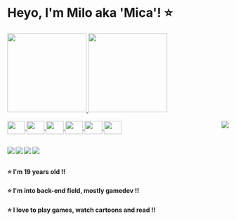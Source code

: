 # Heyo, I'm Milo aka 'Mica'! ⭐ 


<div>
  <a href="https://github.com/DuMilo">
  <img height="180em" src="https://github-readme-stats.vercel.app/api?username=DuMilo&show_icons=true&theme=dracula&include_all_commits=true&count_private=true"/>
  <img height="180em" src="https://github-readme-stats.vercel.app/api/top-langs/?username=DuMilo&layout=compact&theme=dracula&langs_count=16"/>
</div>

<div style="display:inline_block"><br>
<img align="center" height="30" width="40" src="https://cdn.jsdelivr.net/gh/devicons/devicon@latest/icons/python/python-original.svg">
<img align="center" height="30" width="40" src="https://cdn.jsdelivr.net/gh/devicons/devicon@latest/icons/java/java-original.svg">
<img align="center" height="30" width="40" src="https://cdn.jsdelivr.net/gh/devicons/devicon@latest/icons/godot/godot-original.svg">
<img align="center" height="30" width="40" src="https://cdn.jsdelivr.net/gh/devicons/devicon@latest/icons/c/c-original.svg">
<img align="center" height="30" width="40" src="https://cdn.jsdelivr.net/gh/devicons/devicon@latest/icons/html5/html5-original-wordmark.svg">
<img align="center" height="30" width="40" src="https://cdn.jsdelivr.net/gh/devicons/devicon@latest/icons/css3/css3-original-wordmark.svg">
<img align="right" src="https://media.discordapp.net/attachments/1219038991974928386/1286570603578392617/commission_milo2.jpg?ex=66ee63bf&is=66ed123f&hm=786de1eb63f6628888ca897369d3dd4ab666a05b015246fdf88414b8444443cf&=&format=webp&width=250&height=250">
</div>

##

<div>
  <a href="mailto:milomoreirac@gmail.com" target="_blank"><img align="left" src="https://img.shields.io/badge/Gmail-D14836?style=for-the-badge&logo=gmail&logoColor=white" target="_blank"></a>
  <a href="https://github.com/DuMilo" target="_blank"><img align="left" src="https://img.shields.io/badge/GitHub-100000?style=for-the-badge&logo=github&logoColor=white" target="_blank"></a>
  <a href="https://www.linkedin.com/in/milo-moreira-a28794265/" target="_blank"><img align="left" src="https://img.shields.io/badge/LinkedIn-0077B5?style=for-the-badge&logo=linkedin&logoColor=white" target="_blank"></a>
  <a href="https://dumbeloop.itch.io" target="_blank"><img align="left" src="https://img.shields.io/badge/Itch.io-FA5C5C?style=for-the-badge&logo=itchdotio&logoColor=white" target="_blank"></a>
</div> <br>

##

#### ⭐ I'm 19 years old ‼️
#### ⭐ I'm into back-end field, mostly gamedev ‼️
#### ⭐ I love to play games, watch cartoons and read ‼️
